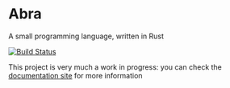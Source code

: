 # Abra
A small programming language, written in Rust

[![Build Status](https://travis-ci.org/kengorab/abra-lang.svg?branch=master)](https://travis-ci.org/kengorab/abra-lang)

This project is very much a work in progress: you can check the [documentation site](https://abra.kenrg.co) for more information
